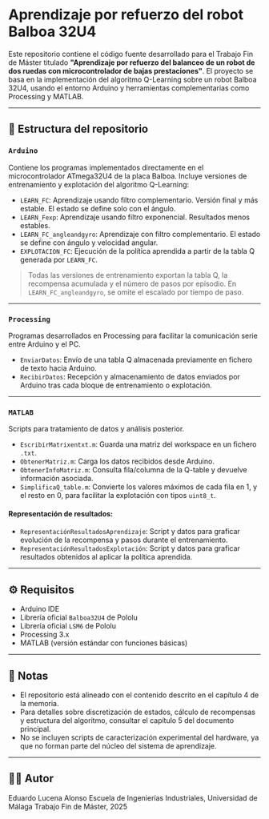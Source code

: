 # Aprendizaje por refuerzo del robot Balboa 32U4

Este repositorio contiene el código fuente desarrollado para el Trabajo Fin de Máster titulado **"Aprendizaje por refuerzo del balanceo de un robot de dos ruedas con microcontrolador de bajas prestaciones"**. El proyecto se basa en la implementación del algoritmo Q-Learning sobre un robot Balboa 32U4, usando el entorno Arduino y herramientas complementarias como Processing y MATLAB.

---

## 📁 Estructura del repositorio

### `Arduino`
Contiene los programas implementados directamente en el microcontrolador ATmega32U4 de la placa Balboa. Incluye versiones de entrenamiento y explotación del algoritmo Q-Learning:

- `LEARN_FC`: Aprendizaje usando filtro complementario. Versión final y más estable. El estado se define solo con el ángulo.
- `LEARN_Fexp`: Aprendizaje usando filtro exponencial. Resultados menos estables.
- `LEARN_FC_angleandgyro`: Aprendizaje con filtro complementario. El estado se define con ángulo y velocidad angular.
- `EXPLOTACION_FC`: Ejecución de la política aprendida a partir de la tabla Q generada por `LEARN_FC`.

> Todas las versiones de entrenamiento exportan la tabla Q, la recompensa acumulada y el número de pasos por episodio. En `LEARN_FC_angleandgyro`, se omite el escalado por tiempo de paso.

---

### `Processing`
Programas desarrollados en Processing para facilitar la comunicación serie entre Arduino y el PC.

- `EnviarDatos`: Envío de una tabla Q almacenada previamente en fichero de texto hacia Arduino.
- `RecibirDatos`: Recepción y almacenamiento de datos enviados por Arduino tras cada bloque de entrenamiento o explotación.

---

### `MATLAB`
Scripts para tratamiento de datos y análisis posterior.

- `EscribirMatrixentxt.m`: Guarda una matriz del workspace en un fichero `.txt`.
- `ObtenerMatriz.m`: Carga los datos recibidos desde Arduino.
- `ObtenerInfoMatriz.m`: Consulta fila/columna de la Q-table y devuelve información asociada.
- `SimplificaQ_table.m`: Convierte los valores máximos de cada fila en 1, y el resto en 0, para facilitar la explotación con tipos `uint8_t`.

#### Representación de resultados:
- `RepresentaciónResultadosAprendizaje`: Script y datos para graficar evolución de la recompensa y pasos durante el entrenamiento.
- `RepresentaciónResultadosExplotación`: Script y datos para graficar resultados obtenidos al aplicar la política aprendida.

---

## ⚙️ Requisitos

- Arduino IDE
- Librería oficial `Balboa32U4` de Pololu
- Librería oficial `LSM6` de Pololu
- Processing 3.x
- MATLAB (versión estándar con funciones básicas)

---

## 🔎 Notas

- El repositorio está alineado con el contenido descrito en el capítulo 4 de la memoria.
- Para detalles sobre discretización de estados, cálculo de recompensas y estructura del algoritmo, consultar el capítulo 5 del documento principal.
- No se incluyen scripts de caracterización experimental del hardware, ya que no forman parte del núcleo del sistema de aprendizaje.

---

## 👨‍💻 Autor

Eduardo Lucena Alonso 
Escuela de Ingenierías Industriales, Universidad de Málaga
Trabajo Fin de Máster, 2025
